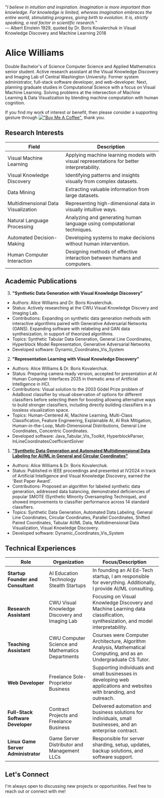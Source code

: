 "*I believe in intuition and inspiration. Imagination is more important than knowledge. For knowledge is limited, whereas imagination embraces the entire world, stimulating progress, giving birth to evolution. It is, strictly speaking, a real factor in scientific research.*”  
― Albert Einstein 1929, quoted by Dr. Boris Kovalerchuk in Visual Knowledge Discovery and Machine Learning 2018

# Alice Williams

Double Bachelor's of Science Computer Science and Applied Mathematics senior student. Active research assistant at the Visual Knowledge Discovery and Imaging Lab of Central Washington University. Former system administrator, full-stack software developer, and web-developer. Next, planning graduate studies in Computational Science with a focus on Visual Machine Learning. Solving problems at the intersection of Machine Learning & Data Visualization by blending machine computation with human cognition.

If you find my work of interest or benefit, then please consider a supporting gesture through [!["Buy Me A Coffee"](https://www.buymeacoffee.com/assets/img/custom_images/orange_img.png)](https://www.buymeacoffee.com/avaavarai), thank you.

## Research Interests
| Field                                 | Description                         |
|---------------------------------------|-------------------------------------|
| Visual Machine Learning               | Applying machine learning models with visual representations for better interpretability. |
| Visual Knowledge Discovery            | Identifying patterns and insights visually from complex datasets. |
| Data Mining                           | Extracting valuable information from large datasets. |
| Multidimensional Data Visualization   | Representing high-dimensional data in visually intuitive ways. |
| Natural Language Processing           | Analyzing and generating human language using computational techniques. |
| Automated Decision-Making             | Developing systems to make decisions without human intervention. |
| Human Computer Interaction            | Designing methods of effective interaction between humans and computers. |

## Academic Publications

3. **"Synthetic Data Generation with Visual Knowledge Discovery"**
- Authors: Alice Williams and Dr. Boris Kovalerchuk.
- Status: Actively researching at the CWU Visual Knowledge Discvery and Imaging Lab.
- Contributions: Expanding on synthetic data generation methods with interactive algorithms paired with Generative Adversarial Networks (GANS). Expanding software with relabeling and GAN data synthesization, in support of theorized algorithms.
- Topics: Synthetic Tabular Data Generation, General Line Coordinates, Hyperblock Model Representation, Generative Adversarial Networks
- Developed software: Dynamic_Coordinates_Vis_System

2. **"Representation Learning with Visual Knowledge Discovery"**
- Authors: Alice Williams & Dr. Boris Kovalerchuk.
- Status: Preparing camera ready version, accepted for presentation at AI Human Computer Interfaces 2025 in thematic area of Artificial Intelligence in HCI.
- Contributions: Visual solution to the 2003 Gödel Prize problem of AdaBoost classifier by visual observation of options for different classifiers before selecting them for boosting allowing alternative ways to build stronger classifiers, including directly building classifiers in a lossless visualization space.
- Topics: Human-Centered AI, Machine Learning, Multi-Class Classification, Feature Engineering, Explainable AI, AI Risk Mitigation, Human-in-the-Loop, Multi-Dimensional Distributions, General Line Coordinates, Concentric Coordinates.
- Developed software: Java_Tabular_Vis_Toolkit, HyperblockParser, InLineCoordinatesCoefficientSolver

1. **["Synthetic Data Generation and Automated Multidimensional Data Labeling for AI/ML in General and Circular Coordinates"](https://arxiv.org/abs/2409.02079)**
- Authors: Alice Williams & Dr. Boris Kovalerchuk.
- Status: Published in IEEE proceedings and presented at IV2024 in track of Artificial Intelligence and Visual Knowledge Discovery, earned the 'Best Paper Award'.
- Contributions: Proposed an algorithm for labeled synthetic data generation, addressed data balancing, demonstrated deficiencies of popular SMOTE (Synthetic Minority Oversampling Technique), and showed improvements to classifier performance across 14 standard classifiers.
- Topics: Synthetic Data Generation, Automated Data Labeling, General Line Coordinates, Circular Coordinates, Parallel Coordinates, Shifted Paired Coordinates, Tabular AI/ML Data, Multidimensional Data Visualization, Visual Knowledge Discovery.
- Developed software: Dynamic_Coordinates_Vis_System

## Technical Experiences

| Role                                | Organization                                     | Focus/Description                                                                                                            |
|-------------------------------------|--------------------------------------------------|------------------------------------------------------------------------------------------------------------------------------|
| **Startup Founder and Consultant**  | AI Education Technology Stealth Startups         | In founding an AI Ed-Tech startup, I am responsible for everything. Additionally, I provide AI/ML consulting.                |
| **Research Assistant**              | CWU Visual Knowledge Discovery and Imaging Lab   | Focusing on Visual Knowledge Discovery and Machine Learning data classification, synthesization, and model interpretability. |
| **Teaching Assistant**              | CWU Computer Science and Mathematics Departments | Courses were Computer Architecture, Algorithm Analysis, Mathematical Computing, and as an Undergraduate CS Tutor.            |
| **Web Developer**                   | Freelance Sole-Proprietor Business               | Supporting individuals and small businesses in developing web applications and websites with branding, and outreach.         | 
| **Full-Stack Software Developer**   | Contract Projects and Freelance Business         | Delivered automation and business solutions for individuals, small businesses, and an enterprise contract.                   |
| **Linux Game Server Administrator** | Game Server Distributor and Management LLCs      | Responsible for server sharding, setup, updates, backup solutions, and software support.                                     |

## Let's Connect
I'm always open to discussing new projects or opportunities. Feel free to reach out or connect with me!
